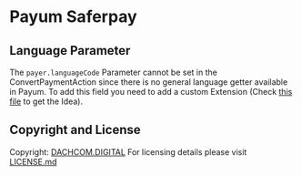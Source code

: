 # Payum Saferpay

## Language Parameter
The `payer.languageCode` Parameter cannot be set in the ConvertPaymentAction since there is no general language getter available in Payum.
To add this field you need to add a custom Extension (Check [this file](https://github.com/coreshop/PayumSaferpayBundle/blob/master/src/CoreShop/Payum/Saferpay/Extension/ConvertPaymentExtension.php#L77) to get the Idea).

## Copyright and License
Copyright: [DACHCOM.DIGITAL](http://dachcom-digital.ch)
For licensing details please visit [LICENSE.md](LICENSE.md)
